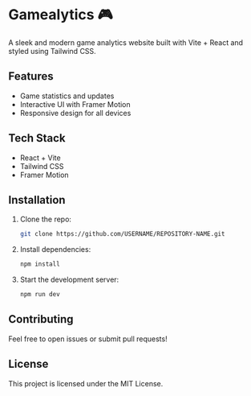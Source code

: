 # Gamealytics 🎮

A sleek and modern game analytics website built with Vite + React and styled using Tailwind CSS. 

## Features
- Game statistics and updates
- Interactive UI with Framer Motion
- Responsive design for all devices

## Tech Stack
- React + Vite
- Tailwind CSS
- Framer Motion

## Installation
1. Clone the repo:
    ```sh
    git clone https://github.com/USERNAME/REPOSITORY-NAME.git
    ```
2. Install dependencies:
    ```sh
    npm install
    ```
3. Start the development server:
    ```sh
    npm run dev
    ```

## Contributing
Feel free to open issues or submit pull requests!

## License
This project is licensed under the MIT License.
